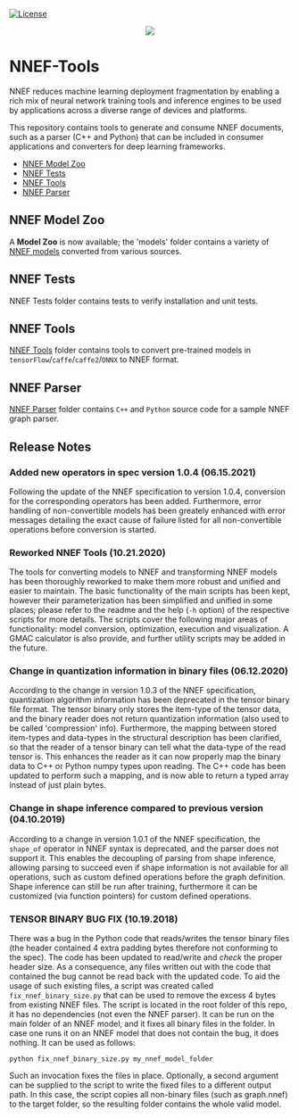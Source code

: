 [![License](https://img.shields.io/badge/License-Apache%202.0-blue.svg)](https://opensource.org/licenses/Apache-2.0)<p align="center"><img src="https://www.khronos.org/assets/uploads/ceimg/made/assets/uploads/apis/NNEF_500px_Apr17_165_75.png" /></p>

# NNEF-Tools

NNEF reduces machine learning deployment fragmentation by enabling a rich mix of neural network training tools and inference engines to be used by applications across a diverse range of devices and platforms.

This repository contains tools to generate and consume NNEF documents, such as a parser (C++ and Python) that can be included in consumer applications and converters for deep learning frameworks.

* [NNEF Model Zoo](models#nnef-model-zoo)
* [NNEF Tests](#nnef-tests)
* [NNEF Tools](nnef_tools#nnef-tools)
* [NNEF Parser](parser#nnef-parser-project)

## NNEF Model Zoo
A **Model Zoo** is now available; the 'models' folder contains a variety of [NNEF models](models#nnef-model-zoo) converted from various sources.

## NNEF Tests
NNEF Tests folder contains tests to verify installation and unit tests.

## NNEF Tools
[NNEF Tools](nnef_tools#nnef-tools) folder contains tools to convert pre-trained models in `tensorFlow`/`caffe`/`caffe2`/`ONNX` to NNEF format.

## NNEF Parser
[NNEF Parser](parser#nnef-parser-project) folder contains `C++` and `Python` source code for a sample NNEF graph parser.

## Release Notes

### Added new operators in spec version 1.0.4 (06.15.2021)

Following the update of the NNEF specification to version 1.0.4, conversion for the corresponding operators has been added. Furthermore, error handling of non-convertible models has been greately enhanced with error messages detailing the exact cause of failure listed for all non-convertible operations before conversion is started.

### Reworked NNEF Tools (10.21.2020)

The tools for converting models to NNEF and transforming NNEF models has been thoroughly reworked to make them more robust and unified and easier to maintain. The basic functionality of the main scripts has been kept, however their parameterization has been simplified and unified in some places; please refer to the readme and the help (`-h` option) of the respective scripts for more details. The scripts cover the following major areas of functionality: model conversion, optimization, execution and visualization. A GMAC calculator is also provide, and further utility scripts may be added in the future.  

### Change in quantization information in binary files (06.12.2020)

According to the change in version 1.0.3 of the NNEF specification, quantization algorithm information has been deprecated in the tensor binary file format. The tensor binary only stores the item-type of the tensor data, and the binary reader does not return quantization information (also used to be called 'compression' info). Furthermore, the mapping between stored item-types and data-types in the structural description has been clarified, so that the reader of a tensor binary can tell what the data-type of the read tensor is. This enhances the reader as it can now properly map the binary data to C++ or Python numpy types upon reading. The C++ code has been updated to perform such a mapping, and is now able to return a typed array instead of just plain bytes.

### Change in shape inference compared to previous version (04.10.2019)

According to a change in version 1.0.1 of the NNEF specification, the `shape_of` operator in NNEF syntax is deprecated, and the parser does not support it. This enables the decoupling of parsing from shape inference, allowing parsing to succeed even if shape information is not available for all operations, such as custom defined operations before the graph definition. Shape inference can still be run after training, furthermore it can be customized (via function pointers) for custom defined operations.

### TENSOR BINARY BUG FIX (10.19.2018)

There was a bug in the Python code that reads/writes the tensor binary files (the header contained 4 extra padding bytes therefore not conforming to the spec). The code has been updated to read/write and _check_ the proper header size. As a consequence, any files written out with the code that contained the bug cannot be read back with the updated code. To aid the usage of such existing files, a script was created called `fix_nnef_binary_size.py` that can be used to remove the excess 4 bytes from existing NNEF files. The script is located in the root folder of this repo, it has no dependencies (not even the NNEF parser). It can be run on the main folder of an NNEF model, and it fixes all binary files in the folder. In case one runs it on an NNEF model that does not contain the bug, it does nothing. It can be used as follows:
```
python fix_nnef_binary_size.py my_nnef_model_folder
```
Such an invocation fixes the files in place. Optionally, a second argument can be supplied to the script to write the fixed files to a different output path. In this case, the script copies all non-binary files (such as graph.nnef) to the target folder, so the resulting folder contains the whole valid model.
